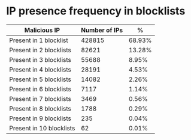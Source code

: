 # IP presence frequency in blocklists
| Malicious IP | Number of IPs | % |
|----|----|----|
| Present in 1 blocklist | 428815 | 68.93% |
| Present in 2 blocklists | 82621 | 13.28% |
| Present in 3 blocklists | 55688 | 8.95% |
| Present in 4 blocklists | 28191 | 4.53% |
| Present in 5 blocklists | 14082 | 2.26% |
| Present in 6 blocklists | 7117 | 1.14% |
| Present in 7 blocklists | 3469 | 0.56% |
| Present in 8 blocklists | 1788 | 0.29% |
| Present in 9 blocklists | 235 | 0.04% |
| Present in 10 blocklists | 62 | 0.01% |
